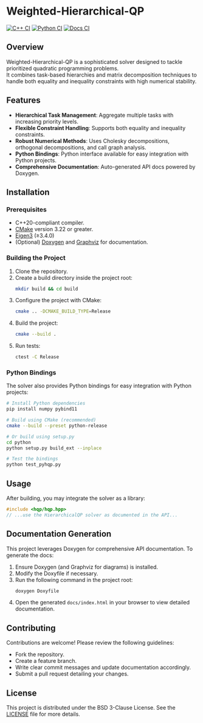 # Weighted-Hierarchical-QP

[![C++ CI](https://github.com/gianluca-garofalo/Weighted-Hierarchical-QP/actions/workflows/ci-cpp.yml/badge.svg)](https://github.com/gianluca-garofalo/Weighted-Hierarchical-QP/actions/workflows/ci-cpp.yml)
[![Python CI](https://github.com/gianluca-garofalo/Weighted-Hierarchical-QP/actions/workflows/ci-python.yml/badge.svg)](https://github.com/gianluca-garofalo/Weighted-Hierarchical-QP/actions/workflows/ci-python.yml)
[![Docs CI](https://github.com/gianluca-garofalo/Weighted-Hierarchical-QP/actions/workflows/ci-docs.yml/badge.svg)](https://github.com/gianluca-garofalo/Weighted-Hierarchical-QP/actions/workflows/ci-docs.yml)

## Overview

Weighted-Hierarchical-QP is a sophisticated solver designed to tackle prioritized quadratic programming problems.  
It combines task-based hierarchies and matrix decomposition techniques to handle both equality and inequality constraints with high numerical stability.

## Features

- **Hierarchical Task Management**: Aggregate multiple tasks with increasing priority levels.
- **Flexible Constraint Handling**: Supports both equality and inequality constraints.
- **Robust Numerical Methods**: Uses Cholesky decompositions, orthogonal decompositions, and call graph analysis.
- **Python Bindings**: Python interface available for easy integration with Python projects.
- **Comprehensive Documentation**: Auto-generated API docs powered by Doxygen.

## Installation

### Prerequisites

- C++20-compliant compiler.
- [CMake](https://cmake.org) version 3.22 or greater.
- [Eigen3](http://eigen.tuxfamily.org) (≥3.4.0)
- (Optional) [Doxygen](http://www.doxygen.nl) and [Graphviz](https://graphviz.org) for documentation.

### Building the Project

1. Clone the repository.
2. Create a build directory inside the project root:
   ```bash
   mkdir build && cd build
   ```
3. Configure the project with CMake:
   ```bash
   cmake .. -DCMAKE_BUILD_TYPE=Release
   ```
4. Build the project:
   ```bash
   cmake --build .
   ```
5. Run tests:
   ```bash
   ctest -C Release
   ```

### Python Bindings

The solver also provides Python bindings for easy integration with Python projects:

```bash
# Install Python dependencies
pip install numpy pybind11

# Build using CMake (recommended)
cmake --build --preset python-release

# Or build using setup.py
cd python
python setup.py build_ext --inplace

# Test the bindings
python test_pyhqp.py
```

## Usage

After building, you may integrate the solver as a library:
```cpp
#include <hqp/hqp.hpp>
// ...use the HierarchicalQP solver as documented in the API...
```

## Documentation Generation

This project leverages Doxygen for comprehensive API documentation. To generate the docs:

1. Ensure Doxygen (and Graphviz for diagrams) is installed.
2. Modify the Doxyfile if necessary.
3. Run the following command in the project root:
   ```bash
   doxygen Doxyfile
   ```
4. Open the generated `docs/index.html` in your browser to view detailed documentation.

## Contributing

Contributions are welcome! Please review the following guidelines:
- Fork the repository.
- Create a feature branch.
- Write clear commit messages and update documentation accordingly.
- Submit a pull request detailing your changes.

## License

This project is distributed under the BSD 3-Clause License. See the [LICENSE](LICENSE) file for more details.
